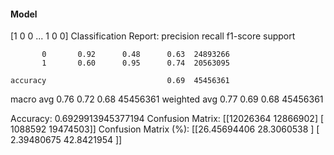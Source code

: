 #### Model
[1 0 0 ... 1 0 0]
Classification Report:
              precision    recall  f1-score   support

           0       0.92      0.48      0.63  24893266
           1       0.60      0.95      0.74  20563095

    accuracy                           0.69  45456361
   macro avg       0.76      0.72      0.68  45456361
weighted avg       0.77      0.69      0.68  45456361

Accuracy: 0.6929913945377194
Confusion Matrix:
[[12026364 12866902]
 [ 1088592 19474503]]
Confusion Matrix (%):
[[26.45694406 28.3060538 ]
 [ 2.39480675 42.8421954 ]]
